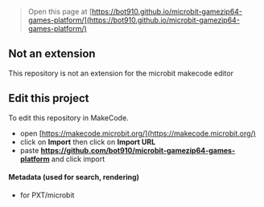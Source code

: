 
> Open this page at [https://bot910.github.io/microbit-gamezip64-games-platform/](https://bot910.github.io/microbit-gamezip64-games-platform/)

## Not an extension

This repository is not an extension for the microbit makecode editor

## Edit this project

To edit this repository in MakeCode.

* open [https://makecode.microbit.org/](https://makecode.microbit.org/)
* click on **Import** then click on **Import URL**
* paste **https://github.com/bot910/microbit-gamezip64-games-platform** and click import

#### Metadata (used for search, rendering)

* for PXT/microbit
<script src="https://makecode.com/gh-pages-embed.js"></script><script>makeCodeRender("{{ site.makecode.home_url }}", "{{ site.github.owner_name }}/{{ site.github.repository_name }}");</script>
